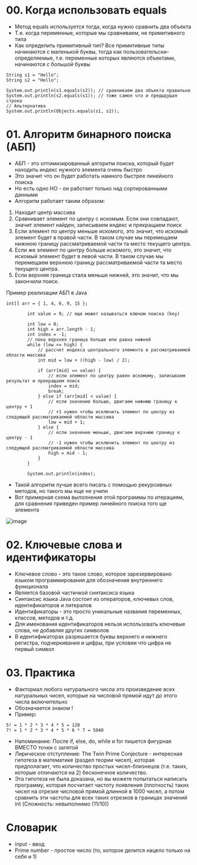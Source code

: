 # 00. Когда использовать equals
* Метод equals используется тогда, когда нужно сравнить два объекта
* Т.е. когда переменные, которые мы сравниваем, не примитивного типа
* Как определить примитивный тип? Все примитивные типы начинаются с маленькой буквы, 
тогда как пользовательски-определяемые, т.е. переменные которых являются объектами, начинаются с большой буквы
```
String s1 = "Hello";
String s2 = "Hello";

System.out.println(s1.equals(s2)); // сравниваем два объекта правильно
System.out.println(s2.equals(s1)); // тоже самое что и предыдущая строка
// Альтернатива
System.out.println(Objects.equals(s1, s2));
```

# 01. Алгоритм бинарного поиска (АБП)
* АБП - это оптимизированный алгоритм поиска, который будет находить индекс нужного элемента очень быстро
* Это значит что он будет работать намного быстрее линейного поиска
* Но есть одно НО - он работает только над сортированными данными
* Алгоритм работает таким образом:
1. Находит центр массива
2. Сравнивает элемент по центру с искомым. Если они совпадают, значит элемент найден, записываем индекс и прекращаем поиск
3. Если элемент по центру меньше искомого, это значит, что искомый элемент будет в правой части. 
В таком случае мы перемещаем нижнюю границу рассматриваемой части та место текущего центра.
4. Если же элемент по центру больше искомого, это значит, что искомый элемент будет в левой части.
В таком случае мы перемещаем верхнюю границу рассматриваемой части та место текущего центра.
5. Если верхняя граница стала меньше нижней, это значит, что мы закончили поиск.

Пример реализации АБП в Java
```
int[] arr = { 1, 4, 6, 9, 15 };

        int value = 9; // еще может называться ключом поиска (key)

        int low = 0;
        int high = arr.length - 1;
        int index = -1;
        // пока верхняя граница больше или равна нижней
        while (low <= high) {
            // рассчет индекса центрального элемента в рассматриваемой области массива
            int mid = low + ((high - low) / 2);
            
            if (arr[mid] == value) {
                // если элемент по центру равен искомому, записываем результат и прекращаем поиск
                index = mid;
                break;
            } else if (arr[mid] < value) {
                // если значение больше, двигаем нижнюю границу к центру + 1
                // +1 нужен чтобы исключить элемент по центру из следующей рассматриваемой области массива
                low = mid + 1;
            } else {
                // если значение меньше, двигаем верхнюю границу к центру - 1
                // -1 нужен чтобы исключить элемент по центру из следующей рассматриваемой области массива
                high = mid - 1;
            }
        }

        System.out.println(index);
```

* Такой алгоритм лучше всего писать с помощью рекурсивных методов, но такого мы еще не учили
* Вот примерная схема выполнения этой программы по итерациям, для сравнения приведен пример линейного поиска того ще элемента

![image](https://raw.githubusercontent.com/ait-tr/cohort36/main/basic_programming/lesson_13/img/1.png)

# 02. Ключевые слова и идентификаторы
* Ключевое слово - это такое слово, которое зарезервировано языком программирования для обозначения внутреннего функционала
* Является базовой частичкой синтаксиса языка
* Синтаксис языка Java состоит из операторов, ключевых слов, идентификаторов и литералов
* Идентификаторы - это просто уникальные названия переменных, классов, методов и т.д.
* Для именования идентификаторов нельзя использовать ключевые слова, не добавляя других символов
* В идентификаторах разрешается буквы верхнего и нижнего регистра, подчеркивания и цифры, при условии что цифра не первый символ
# 03. Практика
* Факториал любого натурального числа это произведение всех натуральных чисел, которые на числовой прямой идут до этого числа включительно
* Обозначается знаком !
* Пример:
```
5! = 1 * 2 * 3 * 4 * 5 = 120
7! = 1 * 2 * 3 * 4 * 5 * 6 * 7 = 5040
```
* Напоминание: После if, else, do, while и for пишется фигурная ВМЕСТО точки с запятой
* Лирическое отступление: The Twin Prime Conjecture - интересная гипотеза в математике (раздел теории чисел), которая предполагает, что
количество простых чисел-близнецов (т.е. таких, которые отличаются на 2) бесконечное количество.
* Эта гипотеза не была доказана, но вы можете попытаться написать программу, которая посчитает частоту появления (плотность)
таких чисел на отрезке числовой прямой длинной в 1000 чисел, а потом сравнить эти частоты для всех таких отрезков в границах значений int (Сложность: невыполнимо (11/10))
# Словарик
* input - ввод
* Prime number - простое число (то, которое делится нацело только на себя и 1)